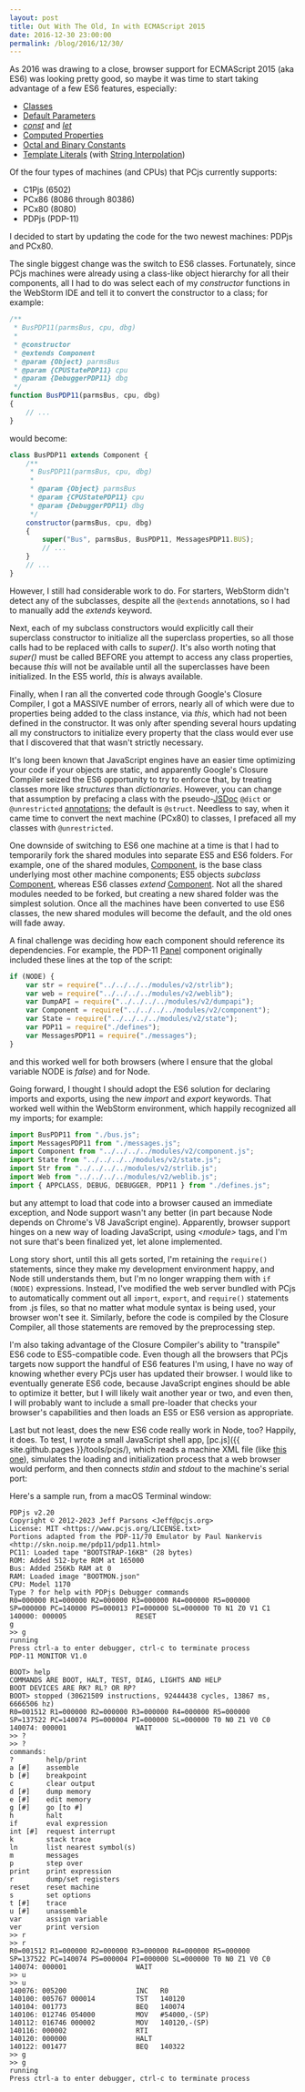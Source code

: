 ```yaml
---
layout: post
title: Out With The Old, In with ECMAScript 2015
date: 2016-12-30 23:00:00
permalink: /blog/2016/12/30/
---
```


As 2016 was drawing to a close, browser support for ECMAScript 2015 (aka ES6) was looking pretty good,
so maybe it was time to start taking advantage of a few ES6 features, especially:

- [Classes](https://developer.mozilla.org/en-US/docs/Web/JavaScript/Reference/Classes)
- [Default Parameters](https://developer.mozilla.org/en-US/docs/Web/JavaScript/Reference/Functions/Default_parameters)
- *[const](https://developer.mozilla.org/en-US/docs/Web/JavaScript/Reference/Statements/const)* and *[let](https://developer.mozilla.org/en-US/docs/Web/JavaScript/Reference/Statements/let)*
- [Computed Properties](https://developer.mozilla.org/en-US/docs/Web/JavaScript/Reference/Operators/Object_initializer#Computed_property_names)
- [Octal and Binary Constants](https://developer.mozilla.org/en-US/docs/Web/JavaScript/Reference/Lexical_grammar#Numeric_literals)
- [Template Literals](https://developer.mozilla.org/en-US/docs/Web/JavaScript/Reference/Template_literals) (with [String Interpolation](https://developer.mozilla.org/en-US/docs/Web/JavaScript/Reference/Template_literals#Expression_interpolation))

Of the four types of machines (and CPUs) that PCjs currently supports:

- C1Pjs (6502)
- PCx86 (8086 through 80386)
- PCx80 (8080)
- PDPjs (PDP-11)

I decided to start by updating the code for the two newest machines: PDPjs and PCx80.

The single biggest change was the switch to ES6 classes.  Fortunately, since PCjs machines were already using a class-like
object hierarchy for all their components, all I had to do was select each of my *constructor* functions in the WebStorm IDE
and tell it to convert the constructor to a class; for example:

```javascript
/**
 * BusPDP11(parmsBus, cpu, dbg)
 *
 * @constructor
 * @extends Component
 * @param {Object} parmsBus
 * @param {CPUStatePDP11} cpu
 * @param {DebuggerPDP11} dbg
 */
function BusPDP11(parmsBus, cpu, dbg)
{
    // ...
}
```

would become:

```javascript
class BusPDP11 extends Component {
    /**
     * BusPDP11(parmsBus, cpu, dbg)
     *
     * @param {Object} parmsBus
     * @param {CPUStatePDP11} cpu
     * @param {DebuggerPDP11} dbg
     */
    constructor(parmsBus, cpu, dbg)
    {
        super("Bus", parmsBus, BusPDP11, MessagesPDP11.BUS);
        // ...
    }
    // ...
}
```

However, I still had considerable work to do.  For starters, WebStorm didn't detect any of the subclasses, despite all
the `@extends` annotations, so I had to manually add the *extends* keyword.

Next, each of my subclass constructors would explicitly call their superclass constructor to initialize all the
superclass properties, so all those calls had to be replaced with calls to *super()*.  It's also worth noting that
*super()* must be called BEFORE you attempt to access any class properties, because *this* will not be available
until all the superclasses have been initialized.  In the ES5 world, *this* is always available.

Finally, when I ran all the converted code through Google's Closure Compiler, I got a MASSIVE number of errors, nearly
all of which were due to properties being added to the class instance, via *this*, which had not been defined in the
constructor.  It was only after spending several hours updating all my constructors to initialize every property that
the class would ever use that I discovered that that wasn't strictly necessary.

It's long been known that JavaScript engines have an easier time optimizing your code if your objects are static, and
apparently Google's Closure Compiler seized the ES6 opportunity to try to enforce that, by treating classes more like
*structures* than *dictionaries*.  However, you can change that assumption by prefacing a class with the pseudo-[JSDoc](http://usejsdoc.org/)
`@dict` or `@unrestricted` [annotations](https://github.com/google/closure-compiler/wiki/@struct-and-@dict-Annotations);
the default is `@struct`.  Needless to say, when it came time to convert the next machine (PCx80) to classes, I prefaced
all my classes with `@unrestricted`.

One downside of switching to ES6 one machine at a time is that I had to temporarily fork the shared modules into
separate ES5 and ES6 folders.  For example, one of the shared modules, [Component](/machines/modules/v2/component.js),
is the base class underlying most other machine components; ES5 objects *subclass* [Component](/machines/modules/v2/component.js),
whereas ES6 classes *extend* [Component](/machines/modules/v2/component.js).  Not all the shared modules needed to be forked,
but creating a new shared folder was the simplest solution.  Once all the machines have been converted to use ES6 classes,
the new shared modules will become the default, and the old ones will fade away.

A final challenge was deciding how each component should reference its dependencies.  For example, the PDP-11
[Panel](/machines/dec/pdp11/modules/v2/panel.js) component originally included these lines at the top of the script:

```javascript
if (NODE) {
    var str = require("../../../../modules/v2/strlib");
    var web = require("../../../../modules/v2/weblib");
    var DumpAPI = require("../../../../modules/v2/dumpapi");
    var Component = require("../../../../modules/v2/component");
    var State = require("../../../../modules/v2/state");
    var PDP11 = require("./defines");
    var MessagesPDP11 = require("./messages");
}
```

and this worked well for both browsers (where I ensure that the global variable NODE is *false*) and for Node.

Going forward, I thought I should adopt the ES6 solution for declaring imports and exports, using the new *import* and
*export* keywords.  That worked well within the WebStorm environment, which happily recognized all my imports;
for example:

```javascript
import BusPDP11 from "./bus.js";
import MessagesPDP11 from "./messages.js";
import Component from "../../../../modules/v2/component.js";
import State from "../../../../modules/v2/state.js";
import Str from "../../../../modules/v2/strlib.js";
import Web from "../../../../modules/v2/weblib.js";
import { APPCLASS, DEBUG, DEBUGGER, PDP11 } from "./defines.js";
```

but any attempt to load that code into a browser caused an immediate exception, and Node support wasn't any better
(in part because Node depends on Chrome's V8 JavaScript engine).  Apparently, browser support hinges on a new way of
loading JavaScript, using *&lt;module&gt;* tags, and I'm not sure that's been finalized yet, let alone implemented.

Long story short, until this all gets sorted, I'm retaining the `require()` statements, since they make my development
environment happy, and Node still understands them, but I'm no longer wrapping them with `if (NODE)` expressions.  Instead,
I've modified the web server bundled with PCjs to automatically comment out all `import`, `export`, and `require()`
statements from .js files, so that no matter what module syntax is being used, your browser won't see it.
Similarly, before the code is compiled by the Closure Compiler, all those statements are removed by the preprocessing
step.

I'm also taking advantage of the Closure Compiler's ability to "transpile" ES6 code to ES5-compatible code.  Even
though all the browsers that PCjs targets now support the handful of ES6 features I'm using, I have no way of knowing
whether every PCjs user has updated their browser.  I would like to eventually generate ES6 code, because JavaScript
engines should be able to optimize it better, but I will likely wait another year or two, and even then, I will probably
want to include a small pre-loader that checks your browser's capabilities and then loads an ES5 or ES6 version as
appropriate.

Last but not least, does the new ES6 code really work in Node, too?  Happily, it does.  To test, I wrote
a small JavaScript shell app, [pc.js]({{ site.github.pages }}/tools/pcjs/), which reads a machine XML file
(like [this one](/machines/dec/pdp11/1170/panel/debugger/machine.xml)), simulates the loading and initialization
process that a web browser would perform, and then connects *stdin* and *stdout* to the machine's serial port:

Here's a sample run, from a macOS Terminal window:

    PDPjs v2.20
    Copyright © 2012-2023 Jeff Parsons <Jeff@pcjs.org>
    License: MIT <https://www.pcjs.org/LICENSE.txt>
    Portions adapted from the PDP-11/70 Emulator by Paul Nankervis <http://skn.noip.me/pdp11/pdp11.html>
    PC11: Loaded tape "BOOTSTRAP-16KB" (28 bytes)
    ROM: Added 512-byte ROM at 165000
    Bus: Added 256Kb RAM at 0
    RAM: Loaded image "BOOTMON.json"
    CPU: Model 1170
    Type ? for help with PDPjs Debugger commands
    R0=000000 R1=000000 R2=000000 R3=000000 R4=000000 R5=000000 
    SP=000000 PC=140000 PS=000013 PI=000000 SL=000000 T0 N1 Z0 V1 C1 
    140000: 000005                 RESET
    g
    >> g
    running
    Press ctrl-a to enter debugger, ctrl-c to terminate process
    PDP-11 MONITOR V1.0

    BOOT> help
    COMMANDS ARE BOOT, HALT, TEST, DIAG, LIGHTS AND HELP
    BOOT DEVICES ARE RK? RL? OR RP?
    BOOT> stopped (30621509 instructions, 92444438 cycles, 13867 ms, 6666506 hz)
    R0=001512 R1=000000 R2=000000 R3=000000 R4=000000 R5=000000 
    SP=137522 PC=140074 PS=000004 PI=000000 SL=000000 T0 N0 Z1 V0 C0 
    140074: 000001                 WAIT 
    >> ?
    >> ?
    commands:
    ?        help/print
    a [#]    assemble
    b [#]    breakpoint
    c        clear output
    d [#]    dump memory
    e [#]    edit memory
    g [#]    go [to #]
    h        halt
    if       eval expression
    int [#]  request interrupt
    k        stack trace
    ln       list nearest symbol(s)
    m        messages
    p        step over
    print    print expression
    r        dump/set registers
    reset    reset machine
    s        set options
    t [#]    trace
    u [#]    unassemble
    var      assign variable
    ver      print version
    >> r
    >> r
    R0=001512 R1=000000 R2=000000 R3=000000 R4=000000 R5=000000 
    SP=137522 PC=140074 PS=000004 PI=000000 SL=000000 T0 N0 Z1 V0 C0 
    140074: 000001                 WAIT 
    >> u
    >> u
    140076: 005200                 INC   R0
    140100: 005767 000014          TST   140120
    140104: 001773                 BEQ   140074
    140106: 012746 054000          MOV   #54000,-(SP)
    140112: 016746 000002          MOV   140120,-(SP)
    140116: 000002                 RTI  
    140120: 000000                 HALT 
    140122: 001477                 BEQ   140322
    >> g
    >> g
    running
    Press ctrl-a to enter debugger, ctrl-c to terminate process
